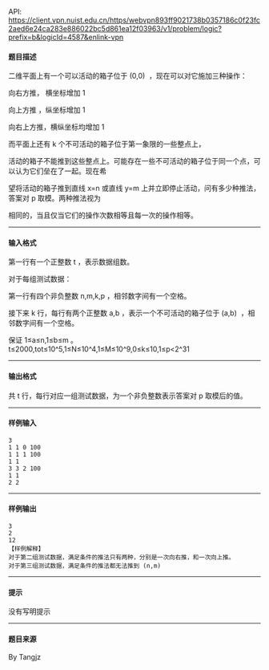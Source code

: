 API: https://client.vpn.nuist.edu.cn/https/webvpn893ff9021738b0357186c0f23fc2aed6e24ca283e886022bc5d861ea12f03963/v1/problem/logic?prefix=b&logicId=4587&enlink-vpn

#### 题目描述

二维平面上有一个可以活动的箱子位于 (0,0)  ，现在可以对它施加三种操作：

向右方推， 横坐标增加 1

向上方推 ，纵坐标增加 1

向右上方推，横纵坐标均增加 1

而平面上还有 k 个不可活动的箱子位于第一象限的一些整点上，

活动的箱子不能推到这些整点上。可能存在一些不可活动的箱子位于同一个点，可以认为它们垒在了一起。现在希

望将活动的箱子推到直线 x=n 或直线 y=m 上并立即停止活动，问有多少种推法，答案对 p 取模。两种推法视为

相同的，当且仅当它们的操作次数相等且每一次的操作相等。

---

#### 输入格式

第一行有一个正整数 t ，表示数据组数。

对于每组测试数据：

第一行有四个非负整数 n,m,k,p ，相邻数字间有一个空格。

接下来 k 行，每行有两个正整数 a,b ，表示一个不可活动的箱子位于 (a,b)  ，相邻数字间有一个空格。

保证 1≤a≤n,1≤b≤m 。 t≤2000,tot≤10^5,1≤N≤10^4,1≤M≤10^9,0≤k≤10,1≤p<2^31

---

#### 输出格式

共 t 行，每行对应一组测试数据，为一个非负整数表示答案对 p 取模后的值。

---

#### 样例输入
```
3
1 1 0 100
1 1 1 100
1 1
3 3 2 100
1 1
2 2
```

---

#### 样例输出
```
3
2
12
【样例解释】
对于第二组测试数据，满足条件的推法只有两种，分别是一次向右推，和一次向上推。
对于第三组测试数据，满足条件的推法都无法推到 (n,m)  

```

---

#### 提示

没有写明提示

---

#### 题目来源

By Tangjz